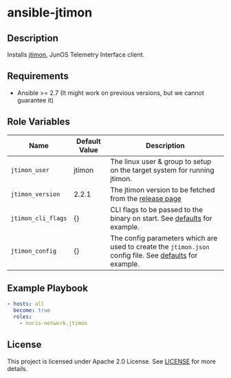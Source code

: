 # ansible-jtimon

## Description

Installs [jtimon](https://github.com/nileshsimaria/jtimon/), JunOS Telemetry Interface client.

## Requirements

- Ansible >= 2.7 (It might work on previous versions, but we cannot guarantee it)

## Role Variables

Name|Default Value|Description
---|---|---
`jtimon_user`|jtimon|The linux user & group to setup on the target system for running jtimon.
`jtimon_version`|2.2.1|The jtimon version to be fetched from the [release page](https://github.com/nileshsimaria/jtimon/releases)
`jtimon_cli_flags`|{}|CLI flags to be passed to the binary on start. See [defaults](defaults/main.yml) for example.
`jtimon_config`|{}|The config parameters which are used to create the `jtimon.json` config file. See [defaults](defaults/main.yml) for example.

## Example Playbook

```yaml
- hosts: all
  become: true
  roles:
    - noris-network.jtimon
```

## License


This project is licensed under Apache 2.0 License. See [LICENSE](LICENSE) for more details.
